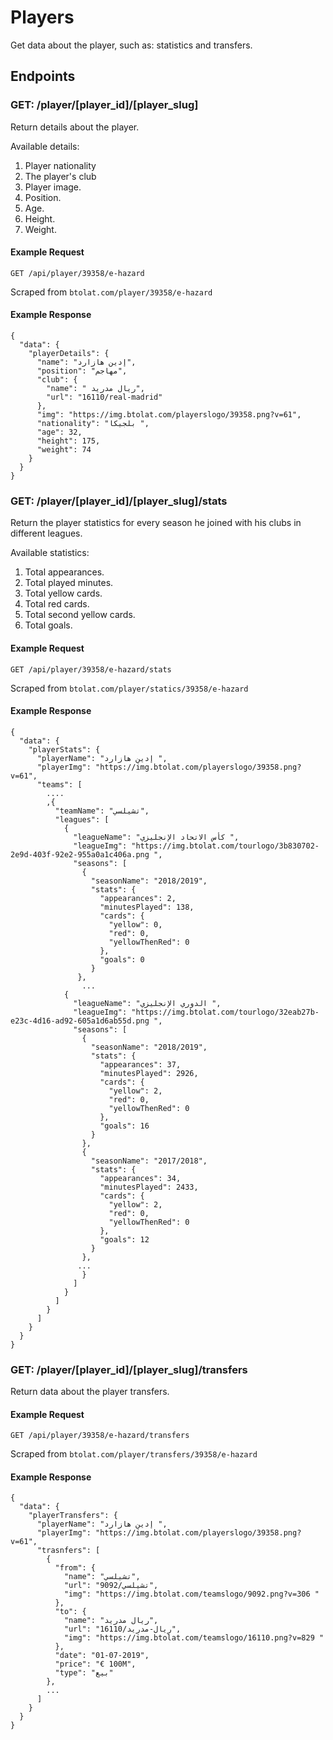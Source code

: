 # Players

Get data about the player, such as: statistics and transfers.

## Endpoints

### GET: /player/[player_id]/[player_slug]

Return details about the player.

Available details:

1. Player nationality
2. The player's club
3. Player image.
4. Position.
5. Age.
6. Height.
7. Weight.

#### Example Request

`GET /api/player/39358/e-hazard`

Scraped from `btolat.com/player/39358/e-hazard`

#### Example Response

```
{
  "data": {
    "playerDetails": {
      "name": "إدين هازارد",
      "position": "مهاجم",
      "club": {
        "name": " ريال مدريد",
        "url": "16110/real-madrid"
      },
      "img": "https://img.btolat.com/playerslogo/39358.png?v=61",
      "nationality": "بلجيكا ",
      "age": 32,
      "height": 175,
      "weight": 74
    }
  }
}
```

### GET: /player/[player_id]/[player_slug]/stats

Return the player statistics for every season he joined with his clubs in different leagues.

Available statistics:

1. Total appearances.
2. Total played minutes.
3. Total yellow cards.
4. Total red cards.
5. Total second yellow cards.
6. Total goals.

#### Example Request

`GET /api/player/39358/e-hazard/stats`

Scraped from `btolat.com/player/statics/39358/e-hazard`

#### Example Response

```
{
  "data": {
    "playerStats": {
      "playerName": "إدين هازارد ",
      "playerImg": "https://img.btolat.com/playerslogo/39358.png?v=61",
      "teams": [
        ....
        ,{
          "teamName": "تشيلسي",
          "leagues": [
            {
              "leagueName": "كأس الاتحاد الإنجليزي ",
              "leagueImg": "https://img.btolat.com/tourlogo/3b830702-2e9d-403f-92e2-955a0a1c406a.png ",
              "seasons": [
                {
                  "seasonName": "2018/2019",
                  "stats": {
                    "appearances": 2,
                    "minutesPlayed": 138,
                    "cards": {
                      "yellow": 0,
                      "red": 0,
                      "yellowThenRed": 0
                    },
                    "goals": 0
                  }
               },
                ...
            {
              "leagueName": "الدوري الإنجليزي ",
              "leagueImg": "https://img.btolat.com/tourlogo/32eab27b-e23c-4d16-ad92-605a1d6ab55d.png ",
              "seasons": [
                {
                  "seasonName": "2018/2019",
                  "stats": {
                    "appearances": 37,
                    "minutesPlayed": 2926,
                    "cards": {
                      "yellow": 2,
                      "red": 0,
                      "yellowThenRed": 0
                    },
                    "goals": 16
                  }
                },
                {
                  "seasonName": "2017/2018",
                  "stats": {
                    "appearances": 34,
                    "minutesPlayed": 2433,
                    "cards": {
                      "yellow": 2,
                      "red": 0,
                      "yellowThenRed": 0
                    },
                    "goals": 12
                  }
                },
               ...
                }
              ]
            }
          ]
        }
      ]
    }
  }
}
```

### GET: /player/[player_id]/[player_slug]/transfers

Return data about the player transfers.

#### Example Request

`GET /api/player/39358/e-hazard/transfers`

Scraped from `btolat.com/player/transfers/39358/e-hazard`

#### Example Response

```
{
  "data": {
    "playerTransfers": {
      "playerName": "إدين هازارد ",
      "playerImg": "https://img.btolat.com/playerslogo/39358.png?v=61",
      "trasnfers": [
        {
          "from": {
            "name": "تشيلسي",
            "url": "9092/تشيلسي",
            "img": "https://img.btolat.com/teamslogo/9092.png?v=306 "
          },
          "to": {
            "name": "ريال مدريد",
            "url": "16110/ريال-مدريد",
            "img": "https://img.btolat.com/teamslogo/16110.png?v=829 "
          },
          "date": "01-07-2019",
          "price": "€ 100M",
          "type": "بيع"
        },
        ...
      ]
    }
  }
}
```
